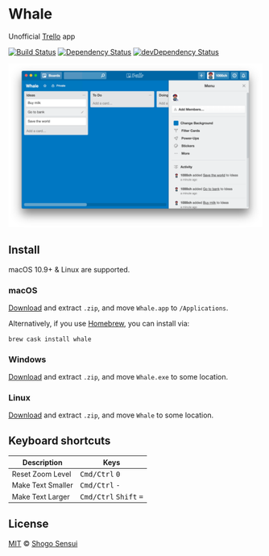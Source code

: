# Whale

Unofficial [Trello](https://trello.com/) app

[![Build Status](https://travis-ci.org/1000ch/whale.svg?branch=master)](https://travis-ci.org/1000ch/whale)
[![Dependency Status](https://david-dm.org/1000ch/whale.svg)](https://david-dm.org/1000ch/whale)
[![devDependency Status](https://david-dm.org/1000ch/whale/dev-status.svg)](https://david-dm.org/1000ch/whale?type=dev)

![Whale demo](demo.png)

## Install

macOS 10.9+ & Linux are supported.

### macOS

[Download](https://github.com/1000ch/whale/releases) and extract `.zip`, and move `Whale.app` to `/Applications`.

Alternatively, if you use [Homebrew](http://brew.sh/), you can install via:

```
brew cask install whale
```

### Windows

[Download](https://github.com/1000ch/whale/releases) and extract `.zip`, and move `Whale.exe` to some location.

### Linux

[Download](https://github.com/1000ch/whale/releases) and extract `.zip`, and move `Whale` to some location.

## Keyboard shortcuts

Description                | Keys
-------------------------- | --------------------------
Reset Zoom Level           | <kbd>Cmd/Ctrl</kbd> <kbd>0</kbd>
Make Text Smaller          | <kbd>Cmd/Ctrl</kbd> <kbd>-</kbd>
Make Text Larger           | <kbd>Cmd/Ctrl</kbd> <kbd>Shift</kbd> <kbd>=</kbd>

## License

[MIT](https://1000ch.mit-license.org) © [Shogo Sensui](https://github.com/1000ch)
